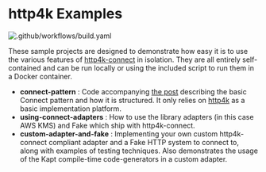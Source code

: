 # http4k Examples

![.github/workflows/build.yaml](https://github.com/http4k/http4k-connect-examples/workflows/.github/workflows/build.yaml/badge.svg)

These sample projects are designed to demonstrate how easy it is to use the various features of [http4k-connect](https://github.com/http4k/http4k-connect) in isolation. They are all entirely self-contained and can be run locally or using the included script to run them in a Docker container.

- **connect-pattern** : Code accompanying [the post](https://dentondav.id/2021/02/smash-your-adapter-monolith) describing the basic Connect pattern and how it is structured. It only relies on [http4k](https://http4k.org) as a basic implementation platform.
- **using-connect-adapters** : How to use the library adapters (in this case AWS KMS) and Fake which ship with http4k-connect.
- **custom-adapter-and-fake** : Implementing your own custom http4k-connect compliant adapter and a Fake HTTP system to connect to, along with examples of testing techniques. Also demonstrates the usage of the Kapt compile-time code-generators in a custom adapter.
